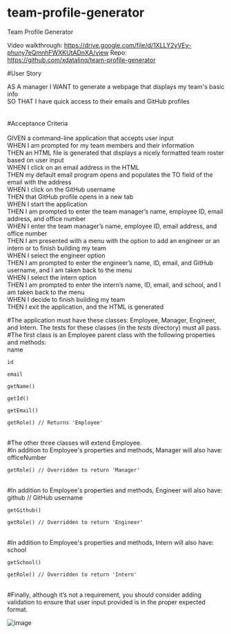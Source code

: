 # team-profile-generator
Team Profile Generator

Video walkthrough: https://drive.google.com/file/d/1XLLY2yVEy-phuny7eQmnhFWXKUtADnXA/view
Repo: https://github.com/xdatalinq/team-profile-generator

#User Story

AS A manager
I WANT to generate a webpage that displays my team's basic info<br>
SO THAT I have quick access to their emails and GitHub profiles<br>
<br><br>
#Acceptance Criteria
<br><br>
GIVEN a command-line application that accepts user input<br>
WHEN I am prompted for my team members and their information<br>
THEN an HTML file is generated that displays a nicely formatted team roster based on user input<br>
WHEN I click on an email address in the HTML<br>
THEN my default email program opens and populates the TO field of the email with the address<br>
WHEN I click on the GitHub username<br>
THEN that GitHub profile opens in a new tab<br>
WHEN I start the application<br>
THEN I am prompted to enter the team manager’s name, employee ID, email address, and office number<br>
WHEN I enter the team manager’s name, employee ID, email address, and office number<br>
THEN I am presented with a menu with the option to add an engineer or an intern or to finish building my team<br>
WHEN I select the engineer option<br>
THEN I am prompted to enter the engineer’s name, ID, email, and GitHub username, and I am taken back to the menu<br>
WHEN I select the intern option<br>
THEN I am prompted to enter the intern’s name, ID, email, and school, and I am taken back to the menu<br>
WHEN I decide to finish building my team<br>
THEN I exit the application, and the HTML is generated<br>

#The application must have these classes: Employee, Manager, Engineer, and Intern. The tests for these classes (in the _tests_ directory) must all pass.
<br>
#The first class is an Employee parent class with the following properties and methods:
<br>
    name

    id

    email

    getName()

    getId()

    getEmail()

    getRole() // Returns 'Employee'
<br>
#The other three classes will extend Employee.
<br>
#In addition to Employee's properties and methods, Manager will also have:
<br>
    officeNumber

    getRole() // Overridden to return 'Manager'
<br>
#In addition to Employee's properties and methods, Engineer will also have:
<br>
    github // GitHub username

    getGithub()

    getRole() // Overridden to return 'Engineer'
<br>
#In addition to Employee's properties and methods, Intern will also have:
<br>
    school

    getSchool()

    getRole() // Overridden to return 'Intern'
<br>
#Finally, although it’s not a requirement, you should consider adding validation to ensure that user input provided is in the proper expected format.

![image](https://user-images.githubusercontent.com/89672040/166719741-663fd897-56b7-4923-9494-0fd29931acda.png)
